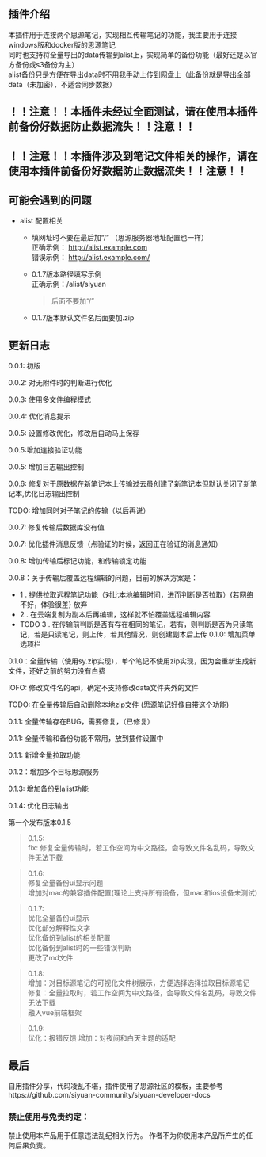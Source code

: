 ## 插件介绍

本插件用于连接两个思源笔记，实现相互传输笔记的功能，我主要用于连接windows版和docker版的思源笔记   
同时也支持将全量导出的data传输到alist上，实现简单的备份功能（最好还是以官方备份或s3备份为主）   
alist备份只是方便在导出data时不用我手动上传到网盘上（此备份就是导出全部data（未加密），不适合同步数据）

## ！！注意！！本插件未经过全面测试，请在使用本插件前备份好数据防止数据流失！！注意！！

## ！！注意！！本插件涉及到笔记文件相关的操作，请在使用本插件前备份好数据防止数据流失！！注意！！

## 可能会遇到的问题

- alist 配置相关
  - 填网址时不要在最后加“/” （思源服务器地址配置也一样）  
   正确示例： 
   http://alist.example.com  
  错误示例：
   http://alist.example.com/

   - 0.1.7版本路径填写示例  
    正确示例：/alist/siyuan
      > 后面不要加“/”
   - 0.1.7版本默认文件名后面要加.zip


## 更新日志 
 0.0.1: 初版

 0.0.2: 对无附件时的判断进行优化

 0.0.3: 使用多文件编程模式

 0.0.4: 优化消息提示

 0.0.5: 设置修改优化，修改后自动马上保存

 0.0.5:增加连接验证功能

 0.0.5: 增加日志输出控制

 0.0.6: 修复对于原数据在新笔记本上传输过去虽创建了新笔记本但默认关闭了新笔记本,优化日志输出控制

 TODO: 增加同时对子笔记的传输（以后再说）

 0.0.7: 修复传输后数据库没有值

 0.0.7: 优化插件消息反馈（点验证的时候，返回正在验证的消息通知）

 0.0.8: 增加传输后标记功能，和传输锁定功能 

 0.0.8：关于传输后覆盖远程编辑的问题，目前的解决方案是：
- 1 . 提供拉取远程笔记功能（对比本地编辑时间，进而判断是否拉取）{若网络不好，体验很差} 放弃
- 2 . 在云端复制为副本后再编辑，这样就不怕覆盖远程编辑内容
- TODO 3 . 在传输前判断是否有存在相同的笔记，若有，则判断是否为只读笔记，若是只读笔记，则上传，若其他情况，则创建副本后上传
 0.1.0: 增加菜单选项栏 

 0.1.0：全量传输（使用sy.zip实现），单个笔记不使用zip实现，因为会重新生成新文件，还好之前的努力没有白费

 IOFO: 修改文件名的api，确定不支持修改data文件夹外的文件 

 TODO: 在全量传输后自动删除本地zip文件 (思源笔记好像自带这个功能)

 0.1.1: 全量传输存在BUG，需要修复，（已修复） 

 0.1.1: 全量传输和备份功能不常用，放到插件设置中

 0.1.1: 新增全量拉取功能

 0.1.2：增加多个目标思源服务

 0.1.3: 增加备份到alist功能

 0.1.4: 优化日志输出

第一个发布版本0.1.5
 > 0.1.5:  
  fix: 修复全量传输时，若工作空间为中文路径，会导致文件名乱码，导致文件无法下载

 > 0.1.6:  
 修复全量备份ui显示问题  
 增加对mac的兼容插件配置(理论上支持所有设备，但mac和ios设备未测试) 

 > 0.1.7:  
 优化全量备份ui显示  
 优化部分解释性文字  
 优化备份到alist的相关配置  
 优化备份到alist时的一些错误判断  
 更改了md文件

 > 0.1.8:  
 增加：对目标源笔记的可视化文件树展示，方便选择选择拉取目标源笔记  
 修复：全量拉取时，若工作空间为中文路径，会导致文件名乱码，导致文件无法下载  
 融入vue前端框架

> 0.1.9:  
 优化：报错反馈 
 增加：对夜间和白天主题的适配


## 最后
自用插件分享，代码凌乱不堪，插件使用了思源社区的模板，主要参考https://github.com/siyuan-community/siyuan-developer-docs
### 禁止使用与免责约定：
禁止使用本产品用于任意违法乱纪相关行为。
作者不为你使用本产品所产生的任何后果负责。